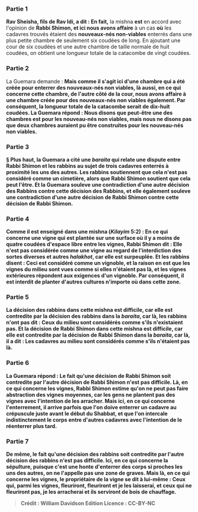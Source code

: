 
### Partie 1
<b>Rav Sheisha, fils de Rav Idi, a dit : En fait,</b> la mishna <b>est</b> en accord avec l'opinion de <b>Rabbi Shimon, et ici nous avons affaire</b> à un cas <b>où</b> les cadavres trouvés étaient des <b>nouveaux-nés non-viables</b> enterrés dans une plus petite chambre de seulement six coudées de long. En ajoutant une cour de six coudées et une autre chambre de taille normale de huit coudées, on obtient une longueur totale de la catacombe de vingt coudées.

### Partie 2
La Guemara demande : <b>Mais comme il s'agit ici <b>d'une chambre qui a été créée pour enterrer des <b>nouveaux-nés non viables,</b> là aussi, en ce qui concerne <b>cette</b> chambre, de l'autre côté de la cour, nous avons affaire <b>à une chambre créée pour des <b>nouveaux-nés non viables également.</b> Par conséquent, la longueur totale de la catacombe <b>serait de dix-huit</b> coudées. La Guemara répond : <b>Nous disons</b> que peut-être <b>une</b> des chambres est <b>pour les nouveau-nés non viables,</b> mais <b>nous ne disons pas</b> que <b>deux</b> chambres auraient pu être construites <b>pour les nouveau-nés non viables.</b>

### Partie 3
§ Plus haut, la Guemara a cité une <i>baraita</i> qui relate une dispute entre Rabbi Shimon et les rabbins au sujet de trois cadavres enterrés à proximité les uns des autres. Les rabbins soutiennent que cela n'est pas considéré comme un cimetière, alors que Rabbi Shimon soutient que cela peut l'être. <b>Et</b> la Guemara <b>souleve une contradiction</b> d'une autre décision <b>des Rabbins contre</b> cette décision <b>des Rabbins, et elle</b> également <b>souleve une contradiction</b> d'une autre décision <b>de Rabbi Shimon contre</b> cette décision <b>de Rabbi Shimon.</b>

### Partie 4
<b>Comme il est enseigné</b> dans une mishna (<i>Kilayim</i> 5:2) : En ce qui concerne <b>une vigne qui est plantée sur</b> une surface où il y a <b>moins de quatre coudées</b> d'espace libre entre les vignes, <b>Rabbi Shimon dit : Elle n'est pas</b> considérée comme <b>une vigne</b> au regard de l'interdiction des sortes diverses et autres <i>halakhot</i>, car elle est surpeuplée. <b>Et les rabbins disent : Ceci est</b> considéré comme <b>un vignoble, et</b> la raison en est que <b>les vignes du milieu</b> sont <b>vues comme si</b> elles <b>n'étaient pas</b> là, et les vignes extérieures répondent aux exigences d'un vignoble. Par conséquent, il est interdit de planter d'autres cultures n'importe où dans cette zone.

### Partie 5
La décision <b>des rabbins</b> dans cette mishna est <b>difficile,</b> car elle est contredite <b>par</b> la décision <b>des rabbins</b> dans la <i>baraita</i>, car là, les rabbins n'ont pas dit : Ceux du milieu sont considérés comme s'ils n'existaient pas. <b>Et</b> la décision <b>de Rabbi Shimon</b> dans cette mishna est <b>difficile,</b> car elle est contredite <b>par</b> la décision <b>de Rabbi Shimon</b> dans la <i>baraita</i>, car là, il a dit : Les cadavres au milieu sont considérés comme s'ils n'étaient pas là.

### Partie 6
La Guemara répond : Le fait qu'une décision <b>de Rabbi Shimon</b> soit contredite <b>par</b> l'autre décision <b>de Rabbi Shimon</b> n'est <b>pas difficile. Là,</b> en ce qui concerne les vignes, Rabbi Shimon estime qu'on ne peut pas faire abstraction des vignes moyennes, car <b>les gens ne plantent pas</b> des vignes <b>avec l'intention de les arracher</b>. Mais <b>ici,</b> en ce qui concerne l'enterrement, <b>il arrive parfois</b> que l'on doive enterrer un cadavre <b>au crépuscule</b> juste avant le début du Shabbat, <b>et que l'on intercale indistinctement</b> le corps entre d'autres cadavres avec l'intention de le réenterrer plus tard.

### Partie 7
De même, le fait qu'une décision <b>des rabbins</b> soit contredite <b>par</b> l'autre décision <b>des rabbins</b> n'est <b>pas difficile. Ici,</b> en ce qui concerne la sépulture, <b>puisque c'est une honte</b> d'enterrer des corps si proches les uns des autres, <b>on ne l'appelle pas</b> une zone de <b>graves.</b> Mais <b>là,</b> en ce qui concerne les vignes, le propriétaire de la vigne <b>se dit</b> à lui-même : <b>Ceux qui, parmi</b> les vignes, <b>fleuriront, fleuriront</b> et je les laisserai, <b>et</b> ceux qui <b>ne fleuriront pas,</b> je les arracherai et <b>ils serviront de bois de chauffage.</b>

>Crédit : William Davidson Edition
>Licence : CC-BY-NC